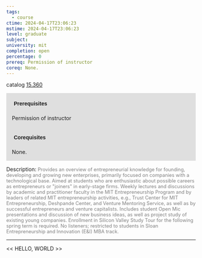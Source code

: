 ```yaml
---
tags:
  - course
ctime: 2024-04-17T23:06:23
mstime: 2024-04-17T23:06:23
level: graduate
subject: 
university: mit
completion: open
percentage: 0
prereq: Permission of instructor
coreq: None.
---
```


catalog [15.360](http://student.mit.edu/catalog/m15b.html#15.360)

<span style="display: block; padding: 15px; background-color: rgb(100, 100, 100, 0.2);"><font id="m_prereq1105_0" style="display: block; font-family: Arial, sans-serif; font-weight: bold; padding: 5px">Prerequisites</font><br><span id="prereq1105_0">Permission of instructor</span></span>
<span style="display: block; padding: 15px; background-color: rgb(100, 100, 100, 0.2);"><font id="m_coreq1105_0" style="display: block; font-family: Arial, sans-serif; font-weight: bold; padding: 5px">Corequisites</font><br><span id="coreq1105_0">None.</span></span>

<font style="">Description:</font>
<font style="color: grey; font-size: 0.8rem;">Provides an overview of entrepreneurial knowledge for founding, developing and growing new enterprises, primarily focused on companies with a technological base. Aimed at students who are enthusiastic about possible careers as entrepreneurs or "joiners" in early-stage firms. Weekly lectures and discussions by academic and practitioner faculty in the MIT Entrepreneurship Program and by leaders of related MIT entrepreneurship activities, e.g., Trust Center for MIT Entrepreneurship, Deshpande Center, and Venture Mentoring Service, as well as by successful entrepreneurs and venture capitalists. Includes student Open Mic presentations and discussion of new business ideas, as well as project study of existing young companies. Enrollment in Silicon Valley Study Tour for the following spring term is required. No listeners; restricted to students in Sloan Entrepreneurship and Innovation (E&amp;I) MBA track.</font>



---

<< HELLO, WORLD >>
